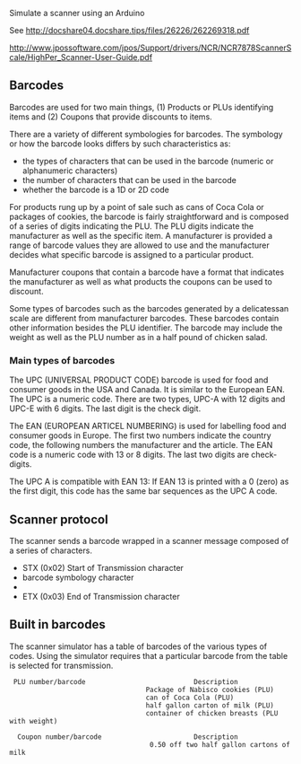 Simulate a scanner using an Arduino

See http://docshare04.docshare.tips/files/26226/262269318.pdf

http://www.jpossoftware.com/jpos/Support/drivers/NCR/NCR7878ScannerScale/HighPer_Scanner-User-Guide.pdf

## Barcodes

Barcodes are used for two main things, (1) Products or PLUs identifying items and (2) Coupons that provide discounts to items.

There are a variety of different symbologies for barcodes. The symbology or how the barcode looks differs by such characteristics
as:
 - the types of characters that can be used in the barcode (numeric or alphanumeric characters)
 - the number of characters that can be used in the barcode
 - whether the barcode is a 1D or 2D code

For products rung up by a point of sale such as cans of Coca Cola or packages of cookies, the barcode is fairly straightforward
and is composed of a series of digits indicating the PLU. The PLU digits indicate the manufacturer as well as the specific
item. A manufacturer is provided a range of barcode values they are allowed to use and the manufacturer decides what specific
barcode is assigned to a particular product.

Manufacturer coupons that contain a barcode have a format that indicates the manufacturer as well as what products the coupons
can be used to discount.

Some types of barcodes such as the barcodes generated by a delicatessan scale are different from manufacturer barcodes. These
barcodes contain other information besides the PLU identifier. The barcode may include the weight as well as the PLU number
as in a half pound of chicken salad.

### Main types of barcodes

The UPC (UNIVERSAL PRODUCT CODE) barcode is used for food and consumer goods in the USA and Canada. It is similar to the European EAN.
The UPC is a numeric code. There are two types, UPC-A with 12 digits and UPC-E with 6 digits. The last digit is the check digit.

The EAN (EUROPEAN ARTICEL NUMBERING) is used for labelling food and consumer goods in Europe. The first two numbers indicate the country
code, the following numbers the manufacturer and the article. The EAN code is a numeric
code with 13 or 8 digits. The last two digits are check-digits.

The UPC A is compatible with EAN 13: If EAN 13 is printed with a 0 (zero) as the first digit,
this code has the same bar sequences as the UPC A code.

## Scanner protocol

The scanner sends a barcode wrapped in a scanner message composed of a series of characters.
 - STX (0x02) Start of Transmission character
 - barcode symbology character
 - 
 - ETX (0x03) End of Transmission character

## Built in barcodes

The scanner simulator has a table of barcodes of the various types of codes. Using the simulator
requires that a particular barcode from the table is selected for transmission.

     PLU number/barcode                           Description
                                      Package of Nabisco cookies (PLU)
                                      can of Coca Cola (PLU)
                                      half gallon carton of milk (PLU)
                                      container of chicken breasts (PLU with weight)
                                  
      Coupon number/barcode                       Description
                                       0.50 off two half gallon cartons of milk
                                       
                                       
     
